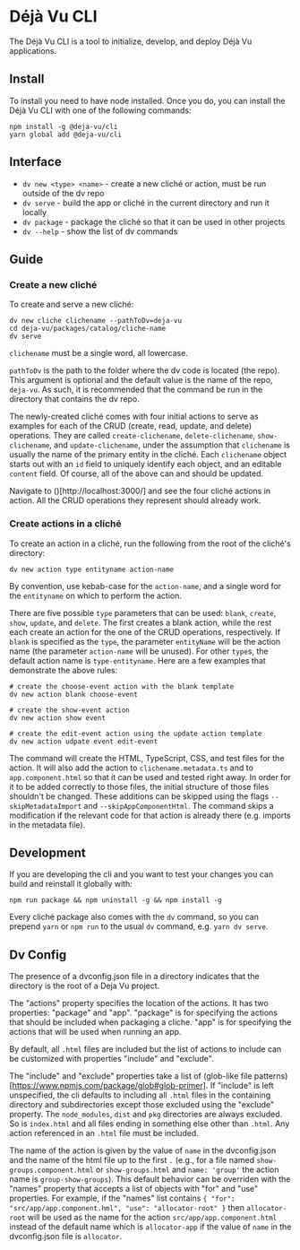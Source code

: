 Déjà Vu CLI
===========

The Déjà Vu CLI is a tool to initialize, develop, and deploy Déjà Vu
applications.

Install
-------

To install you need to have node installed. Once you do, you can install the
Déjà Vu CLI with one of the following commands:

```
npm install -g @deja-vu/cli
yarn global add @deja-vu/cli
```

Interface
---------

  - `dv new <type> <name>` - create a new cliché or action, must be run outside of the dv repo
  - `dv serve` - build the app or cliché in the current directory and run it locally
  - `dv package` - package the cliché so that it can be used in other projects
  - `dv --help` - show the list of dv commands


Guide
-----

### Create a new cliché

To create and serve a new cliché:

```
dv new cliche clichename --pathToDv=deja-vu
cd deja-vu/packages/catalog/cliche-name
dv serve
```

`clichename` must be a single word, all lowercase.

`pathToDv` is the path to the folder where the dv code is located (the repo).
This argument is optional and the default value is the name of the repo,
`deja-vu`. As such, it is recommended that the command be run in the directory
that contains the dv repo.

The newly-created cliché comes with four initial actions to serve as examples
for each of the CRUD (create, read, update, and delete) operations.
They are called `create-clichename`, `delete-clichename`, `show-clichename`, and `update-clichename`,
under the assumption that `clichename` is usually the name of the primary entity
in the cliché. Each `clichename` object starts out with an `id` field to
uniquely identify each object, and an editable `content` field.
Of course, all of the above can and should be updated.

Navigate to ()[http://localhost:3000/] and see the four cliché actions in action.
All the CRUD operations they represent should already work.

### Create actions in a cliché

To create an action in a cliché, run the following from the root of
the cliché's directory:

```
dv new action type entityname action-name
```

By convention, use kebab-case for the `action-name`, and a single word for
the `entityname` on which to perform the action.

There are five possible `type` parameters that can be used:
`blank`, `create`, `show`, `update`, and `delete`. The first creates a blank
action, while the rest each create an action for the one of the CRUD operations,
respectively. If `blank` is specified as the `type`, the parameter `entityName`
will be the action name (the parameter `action-name` will be unused). For other `type`s, the default action name is `type-entityname`.
Here are a few examples that demonstrate the above rules:

```
# create the choose-event action with the blank template
dv new action blank choose-event

# create the show-event action
dv new action show event

# create the edit-event action using the update action template
dv new action udpate event edit-event
```

The command will create the HTML, TypeScript, CSS, and test files for the action.
It will also add the action to `clichename.metadata.ts` and to `app.component.html`
so that it can be used and tested right away. In order for it to be added
correctly to those files, the initial structure of those files shouldn't be changed.
These additions can be skipped using the flags `--skipMetadataImport` and `--skipAppComponentHtml`. The command skips a modification if the relevant code
for that action is already there (e.g. imports in the metadata file).


Development
-----------

If you are developing the cli and you want to test your changes you can build
and reinstall it globally with:

```
npm run package && npm uninstall -g && npm install -g
```

Every cliché package also comes with the `dv` command, so you can prepend `yarn`
or `npm run` to the usual `dv` command, e.g. `yarn dv serve`.


Dv Config
---------

The presence of a dvconfig.json file in a directory indicates that the directory
is the root of a Deja Vu project.

The "actions" property specifies the location of the actions. It has two
properties: "package" and "app". "package" is for specifying the actions that
should be included when packaging a cliche. "app" is for specifying the actions
that will be used when running an app.

By default, all `.html` files are included but the list
of actions to include can be customized with properties "include" and
"exclude".

The "include" and "exclude" properties take a list of
(glob-like file patterns)[https://www.npmjs.com/package/glob#glob-primer].
If "include" is left unspecified, the cli defaults to
including all `.html` files in the containing directory and subdirectories
except those excluded using the "exclude" property.
The `node_modules`, `dist` and `pkg` directories are always excluded. So is
`index.html` and all files ending in something else other than `.html`.
Any action referenced in an `.html` file must be included.

The name of the action is given by the value of `name` in the dvconfig.json and
the name of the html file up to the first `.` (e.g., for a file named
`show-groups.component.html` or `show-groups.html` and `name: 'group'` the
action name is `group-show-groups`). This default behavior can be overriden
with the "names" property that accepts a list of objects with "for" and "use"
properties. For example, if the "names" list contains
`{ "for": "src/app/app.component.hml", "use": "allocator-root" }` then
`allocator-root` will be used as the name for the action
`src/app/app.component.html` instead of the default name which is
`allocator-app` if the value of `name` in the dvconfig.json file is `allocator`.

